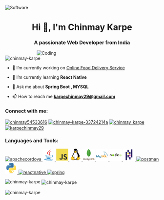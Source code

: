 ![Software](https://user-images.githubusercontent.com/52243796/229864170-f7f3d034-1b28-40c3-8519-ea66b2e89e22.jpg)


<h1 align="center">Hi 👋, I'm Chinmay Karpe</h1>
<h3 align="center">A passionate Web Developer from India</h3>
<img align="right" alt="Coding" width="400" src="https://fiverr-res.cloudinary.com/t_main1,q_auto,f_auto,q_auto,f_auto/gigs/188684782/original/c487f063a943e3c732a496d0a7827d208dca9eb5.jpg"/>


<p align="left"> <img src="https://komarev.com/ghpvc/?username=chinmay-karpe&label=Profile%20views&color=0e75b6&style=flat" alt="chinmay-karpe" /> </p>


- 🔭 I’m currently working on [Online Food Delivery Service](https://github.com/Chinmay-Karpe/Project_OFDS.git)

- 🌱 I’m currently learning **React Native**

- 💬 Ask me about **Spring Boot , MYSQL**

- 📫 How to reach me **karpechinmay29@gmail.com**

<h3 align="left">Connect with me:</h3>
<p align="left">
<a href="https://twitter.com/chinmay54533616" target="blank"><img align="center" src="https://raw.githubusercontent.com/rahuldkjain/github-profile-readme-generator/master/src/images/icons/Social/twitter.svg" alt="chinmay54533616" height="30" width="40" /></a>
<a href="https://linkedin.com/in/chinmay-karpe-33724214a" target="blank"><img align="center" src="https://raw.githubusercontent.com/rahuldkjain/github-profile-readme-generator/master/src/images/icons/Social/linked-in-alt.svg" alt="chinmay-karpe-33724214a" height="30" width="40" /></a>
<a href="https://instagram.com/chinmay_karpe" target="blank"><img align="center" src="https://raw.githubusercontent.com/rahuldkjain/github-profile-readme-generator/master/src/images/icons/Social/instagram.svg" alt="chinmay_karpe" height="30" width="40" /></a>
<a href="https://www.hackerrank.com/karpechinmay29" target="blank"><img align="center" src="https://raw.githubusercontent.com/rahuldkjain/github-profile-readme-generator/master/src/images/icons/Social/hackerrank.svg" alt="karpechinmay29" height="30" width="40" /></a>
</p>

<h3 align="left">Languages and Tools:</h3>
<p align="left"> <a href="https://cordova.apache.org/" target="_blank" rel="noreferrer"> <img src="https://www.vectorlogo.zone/logos/apache_cordova/apache_cordova-icon.svg" alt="apachecordova" width="40" height="40"/> </a> <a href="https://www.java.com" target="_blank" rel="noreferrer"> <img src="https://raw.githubusercontent.com/devicons/devicon/master/icons/java/java-original.svg" alt="java" width="40" height="40"/> </a> <a href="https://developer.mozilla.org/en-US/docs/Web/JavaScript" target="_blank" rel="noreferrer"> <img src="https://raw.githubusercontent.com/devicons/devicon/master/icons/javascript/javascript-original.svg" alt="javascript" width="40" height="40"/> </a> <a href="https://www.linux.org/" target="_blank" rel="noreferrer"> <img src="https://raw.githubusercontent.com/devicons/devicon/master/icons/linux/linux-original.svg" alt="linux" width="40" height="40"/> </a> <a href="https://www.mongodb.com/" target="_blank" rel="noreferrer"> <img src="https://raw.githubusercontent.com/devicons/devicon/master/icons/mongodb/mongodb-original-wordmark.svg" alt="mongodb" width="40" height="40"/> </a> <a href="https://www.mysql.com/" target="_blank" rel="noreferrer"> <img src="https://raw.githubusercontent.com/devicons/devicon/master/icons/mysql/mysql-original-wordmark.svg" alt="mysql" width="40" height="40"/> </a> <a href="https://nodejs.org" target="_blank" rel="noreferrer"> <img src="https://raw.githubusercontent.com/devicons/devicon/master/icons/nodejs/nodejs-original-wordmark.svg" alt="nodejs" width="40" height="40"/> </a> <a href="https://pandas.pydata.org/" target="_blank" rel="noreferrer"> <img src="https://raw.githubusercontent.com/devicons/devicon/2ae2a900d2f041da66e950e4d48052658d850630/icons/pandas/pandas-original.svg" alt="pandas" width="40" height="40"/> </a> <a href="https://postman.com" target="_blank" rel="noreferrer"> <img src="https://www.vectorlogo.zone/logos/getpostman/getpostman-icon.svg" alt="postman" width="40" height="40"/> </a> <a href="https://www.python.org" target="_blank" rel="noreferrer"> <img src="https://raw.githubusercontent.com/devicons/devicon/master/icons/python/python-original.svg" alt="python" width="40" height="40"/> </a> <a href="https://reactnative.dev/" target="_blank" rel="noreferrer"> <img src="https://reactnative.dev/img/header_logo.svg" alt="reactnative" width="40" height="40"/> </a> <a href="https://spring.io/" target="_blank" rel="noreferrer"> <img src="https://www.vectorlogo.zone/logos/springio/springio-icon.svg" alt="spring" width="40" height="40"/> </a> </p>

<p><img align="left" src="https://github-readme-stats.vercel.app/api/top-langs?username=chinmay-karpe&show_icons=true&locale=en&layout=compact" alt="chinmay-karpe" /></p>

<p>&nbsp;<img align="center" src="https://github-readme-stats.vercel.app/api?username=chinmay-karpe&show_icons=true&locale=en" alt="chinmay-karpe" /></p>

<p><img align="center" src="https://github-readme-streak-stats.herokuapp.com/?user=chinmay-karpe&" alt="chinmay-karpe" /></p>

